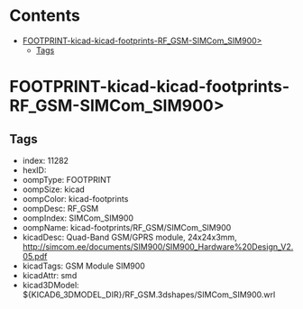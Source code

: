 



Contents
========

* [FOOTPRINT-kicad-kicad-footprints-RF_GSM-SIMCom_SIM900>](#footprint-kicad-kicad-footprints-rf_gsm-simcom_sim900)
	* [Tags](#tags)

# FOOTPRINT-kicad-kicad-footprints-RF_GSM-SIMCom_SIM900>

## Tags

- index: 11282
- hexID: 
- oompType: FOOTPRINT
- oompSize: kicad
- oompColor: kicad-footprints
- oompDesc: RF_GSM
- oompIndex: SIMCom_SIM900
- oompName: kicad-footprints/RF_GSM/SIMCom_SIM900
- kicadDesc: Quad-Band GSM/GPRS module, 24x24x3mm, http://simcom.ee/documents/SIM900/SIM900_Hardware%20Design_V2.05.pdf
- kicadTags: GSM Module SIM900
- kicadAttr: smd
- kicad3DModel: ${KICAD6_3DMODEL_DIR}/RF_GSM.3dshapes/SIMCom_SIM900.wrl
